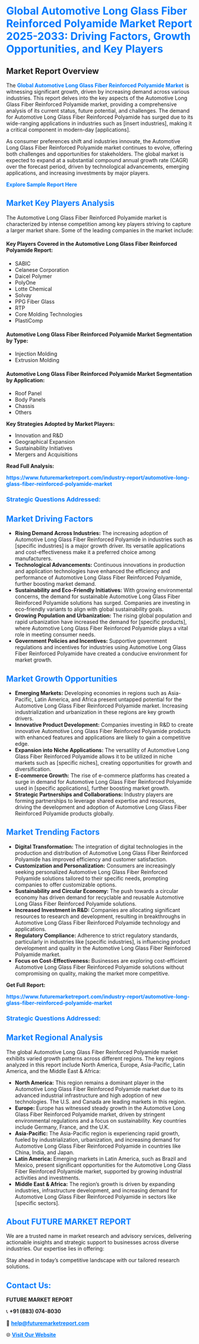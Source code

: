 <h1 style="color: #007BFF;">Global Automotive Long Glass Fiber Reinforced Polyamide Market Report 2025-2033: Driving Factors, Growth Opportunities, and Key Players</h1>

<section id="overview">
<h2>Market Report Overview</h2>
<p>The <a href="https://www.futuremarketreport.com/industry-report/automotive-long-glass-fiber-reinforced-polyamide-market" style="color: #007BFF; text-decoration: none;"><strong>Global Automotive Long Glass Fiber Reinforced Polyamide Market</strong></a> is witnessing significant growth, driven by increasing demand across various industries. This report delves into the key aspects of the Automotive Long Glass Fiber Reinforced Polyamide market, providing a comprehensive analysis of its current status, future potential, and challenges. The demand for Automotive Long Glass Fiber Reinforced Polyamide has surged due to its wide-ranging applications in industries such as [insert industries], making it a critical component in modern-day [applications].</p>
<p>As consumer preferences shift and industries innovate, the Automotive Long Glass Fiber Reinforced Polyamide market continues to evolve, offering both challenges and opportunities for stakeholders. The global market is expected to expand at a substantial compound annual growth rate (CAGR) over the forecast period, driven by technological advancements, emerging applications, and increasing investments by major players.</p>
</section>

<section id="overview">
<p><a href="https://www.futuremarketreport.com/request-sample/reportId=36612" style="color: #007BFF; text-decoration: none;"><strong>Explore Sample Report Here</strong></a></p>
</section>

<section id="key-players">
<h2 style="color: #007BFF;">Market Key Players Analysis</h2>
<p>The Automotive Long Glass Fiber Reinforced Polyamide market is characterized by intense competition among key players striving to capture a larger market share. Some of the leading companies in the market include:</p>
<h4>Key Players Covered in the Automotive Long Glass Fiber Reinforced Polyamide Report:</h4>
<ul><li>SABIC</li><li>Celanese Corporation</li><li>Daicel Polymer</li><li>PolyOne</li><li>Lotte Chemical</li><li>Solvay</li><li>PPG Fiber Glass</li><li>RTP</li><li>Core Molding Technologies</li><li>PlastiComp</li></ul>
<h4>Automotive Long Glass Fiber Reinforced Polyamide Market Segmentation by Type:</h4>
<ul><li>Injection Molding</li><li>Extrusion Molding</li></ul>

<h4>Automotive Long Glass Fiber Reinforced Polyamide Market Segmentation by Application:</h4>
<ul><li>Roof Panel</li><li>Body Panels</li><li>Chassis</li><li>Others</li></ul>
<p><strong>Key Strategies Adopted by Market Players:</strong></p>
<ul>
<li>Innovation and R&D</li>
<li>Geographical Expansion</li>
<li>Sustainability Initiatives</li>
<li>Mergers and Acquisitions</li>
</ul>
</section>

<section>
<p><strong>Read Full Analysis: </strong></p><a href="https://www.futuremarketreport.com/industry-report/automotive-long-glass-fiber-reinforced-polyamide-market" style="color: #007BFF; text-decoration: none;"><strong>https://www.futuremarketreport.com/industry-report/automotive-long-glass-fiber-reinforced-polyamide-market</strong></a>
<h3 style="color: #007BFF;">Strategic Questions Addressed:</h3>
</section>

<section id="driving-factors">
<h2 style="color: #007BFF;">Market Driving Factors</h2>
<ul>
<li><strong>Rising Demand Across Industries:</strong> The increasing adoption of Automotive Long Glass Fiber Reinforced Polyamide in industries such as [specific industries] is a major growth driver. Its versatile applications and cost-effectiveness make it a preferred choice among manufacturers.</li>
<li><strong>Technological Advancements:</strong> Continuous innovations in production and application technologies have enhanced the efficiency and performance of Automotive Long Glass Fiber Reinforced Polyamide, further boosting market demand.</li>
<li><strong>Sustainability and Eco-Friendly Initiatives:</strong> With growing environmental concerns, the demand for sustainable Automotive Long Glass Fiber Reinforced Polyamide solutions has surged. Companies are investing in eco-friendly variants to align with global sustainability goals.</li>
<li><strong>Growing Population and Urbanization:</strong> The rising global population and rapid urbanization have increased the demand for [specific products], where Automotive Long Glass Fiber Reinforced Polyamide plays a vital role in meeting consumer needs.</li>
<li><strong>Government Policies and Incentives:</strong> Supportive government regulations and incentives for industries using Automotive Long Glass Fiber Reinforced Polyamide have created a conducive environment for market growth.</li>
</ul>
</section>

<section id="growth-opportunities">
<h2 style="color: #007BFF;">Market Growth Opportunities</h2>
<ul>
<li><strong>Emerging Markets:</strong> Developing economies in regions such as Asia-Pacific, Latin America, and Africa present untapped potential for the Automotive Long Glass Fiber Reinforced Polyamide market. Increasing industrialization and urbanization in these regions are key growth drivers.</li>
<li><strong>Innovative Product Development:</strong> Companies investing in R&D to create innovative Automotive Long Glass Fiber Reinforced Polyamide products with enhanced features and applications are likely to gain a competitive edge.</li>
<li><strong>Expansion into Niche Applications:</strong> The versatility of Automotive Long Glass Fiber Reinforced Polyamide allows it to be utilized in niche markets such as [specific niches], creating opportunities for growth and diversification.</li>
<li><strong>E-commerce Growth:</strong> The rise of e-commerce platforms has created a surge in demand for Automotive Long Glass Fiber Reinforced Polyamide used in [specific applications], further boosting market growth.</li>
<li><strong>Strategic Partnerships and Collaborations:</strong> Industry players are forming partnerships to leverage shared expertise and resources, driving the development and adoption of Automotive Long Glass Fiber Reinforced Polyamide products globally.</li>
</ul>
</section>

<section id="trending-factors">
<h2 style="color: #007BFF;">Market Trending Factors</h2>
<ul>
<li><strong>Digital Transformation:</strong> The integration of digital technologies in the production and distribution of Automotive Long Glass Fiber Reinforced Polyamide has improved efficiency and customer satisfaction.</li>
<li><strong>Customization and Personalization:</strong> Consumers are increasingly seeking personalized Automotive Long Glass Fiber Reinforced Polyamide solutions tailored to their specific needs, prompting companies to offer customizable options.</li>
<li><strong>Sustainability and Circular Economy:</strong> The push towards a circular economy has driven demand for recyclable and reusable Automotive Long Glass Fiber Reinforced Polyamide solutions.</li>
<li><strong>Increased Investment in R&D:</strong> Companies are allocating significant resources to research and development, resulting in breakthroughs in Automotive Long Glass Fiber Reinforced Polyamide technology and applications.</li>
<li><strong>Regulatory Compliance:</strong> Adherence to strict regulatory standards, particularly in industries like [specific industries], is influencing product development and quality in the Automotive Long Glass Fiber Reinforced Polyamide market.</li>
<li><strong>Focus on Cost-Effectiveness:</strong> Businesses are exploring cost-efficient Automotive Long Glass Fiber Reinforced Polyamide solutions without compromising on quality, making the market more competitive.</li>
</ul>
</section>

<section>
<p><strong>Get Full Report: </strong></p><a href="https://www.futuremarketreport.com/industry-report/automotive-long-glass-fiber-reinforced-polyamide-market" style="color: #007BFF; text-decoration: none;"><strong>https://www.futuremarketreport.com/industry-report/automotive-long-glass-fiber-reinforced-polyamide-market</strong></a>
<h3 style="color: #007BFF;">Strategic Questions Addressed:</h3>
</section>


<section id="regional-analysis">
<h2 style="color: #007BFF;">Market Regional Analysis</h2>
<p>The global Automotive Long Glass Fiber Reinforced Polyamide market exhibits varied growth patterns across different regions. The key regions analyzed in this report include North America, Europe, Asia-Pacific, Latin America, and the Middle East & Africa:</p>
<ul>
<li><strong>North America:</strong> This region remains a dominant player in the Automotive Long Glass Fiber Reinforced Polyamide market due to its advanced industrial infrastructure and high adoption of new technologies. The U.S. and Canada are leading markets in this region.</li>
<li><strong>Europe:</strong> Europe has witnessed steady growth in the Automotive Long Glass Fiber Reinforced Polyamide market, driven by stringent environmental regulations and a focus on sustainability. Key countries include Germany, France, and the U.K.</li>
<li><strong>Asia-Pacific:</strong> The Asia-Pacific region is experiencing rapid growth, fueled by industrialization, urbanization, and increasing demand for Automotive Long Glass Fiber Reinforced Polyamide in countries like China, India, and Japan.</li>
<li><strong>Latin America:</strong> Emerging markets in Latin America, such as Brazil and Mexico, present significant opportunities for the Automotive Long Glass Fiber Reinforced Polyamide market, supported by growing industrial activities and investments.</li>
<li><strong>Middle East & Africa:</strong> The region’s growth is driven by expanding industries, infrastructure development, and increasing demand for Automotive Long Glass Fiber Reinforced Polyamide in sectors like [specific sectors].</li>
</ul>
</section>

<footer>
<h2 style="color: #007BFF;">About FUTURE MARKET REPORT</h2>
<p>We are a trusted name in market research and advisory services, delivering actionable insights and strategic support to businesses across diverse industries. Our expertise lies in offering:</p>

<p>Stay ahead in today’s competitive landscape with our tailored research solutions.</p>

<h2 style="color: #007BFF;">Contact Us:</h2>
<p><strong>FUTURE MARKET REPORT</strong></p>
<p>📞 <strong>+91 (883) 074-8030</strong></p>
<p>📧 <strong><a href="mailto:help@futuremarketreport.com" style="color: #007BFF;">help@futuremarketreport.com</a></strong></p>
<p>🌐 <strong><a href="https://www.futuremarketreport.com/" style="color: #007BFF;">Visit Our Website</a></strong></p>
</footer>